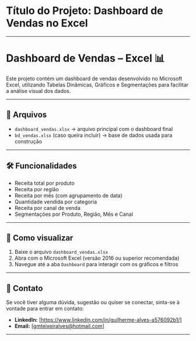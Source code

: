 # Título do Projeto: Dashboard de Vendas no Excel

---

# Dashboard de Vendas – Excel 📊

Este projeto contém um dashboard de vendas desenvolvido no Microsoft Excel, utilizando Tabelas Dinâmicas, Gráficos e Segmentações para facilitar a análise visual dos dados.

---

## 📁 Arquivos

- `dashboard_vendas.xlsx` → arquivo principal com o dashboard final
- `bd_vendas.xlsx` (caso queira incluir) → base de dados usada para construção

---

## 🛠️ Funcionalidades

- Receita total por produto
- Receita por região
- Receita por mês (com agrupamento de data)
- Quantidade vendida por categoria
- Receita por canal de venda
- Segmentações por Produto, Região, Mês e Canal

---

## 🧭 Como visualizar

1. Baixe o arquivo `dashboard_vendas.xlsx`
2. Abra com o Microsoft Excel (versão 2016 ou superior recomendada)
3. Navegue até a aba `Dashboard` para interagir com os gráficos e filtros

---

## 📧 Contato

Se você tiver alguma dúvida, sugestão ou quiser se conectar, sinta-se à vontade para entrar em contato:

* **LinkedIn:** [https://www.linkedin.com/in/guilherme-alves-a576092b1/]
* **Email:** [gmteixeiralves@hotmail.com] 

---
